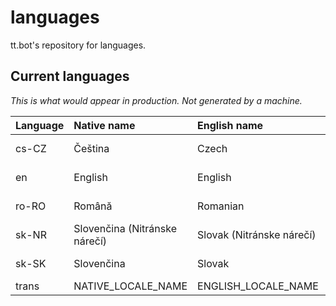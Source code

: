 # languages
tt.bot's repository for languages.
## Current languages
*This is what would appear in production. Not generated by a machine.*

| Language | Native name                    | English name              | Creators                |
| -------- |:------------------------------ |:------------------------- |:----------------------- |
| cs-CZ    | Čeština                        | Czech                     | @tt-bot-dev/cs-cz       |
| en       | English                        | English                   | @tt-bot-dev/maintainers |
| ro-RO    | Română                         | Romanian                  | @tt-bot-dev/ro-ro       |
| sk-NR    | Slovenčina (Nitránske nárečí)  | Slovak (Nitránske nárečí) | @TheMorc                |
| sk-SK    | Slovenčina                     | Slovak                    | @tt-bot-dev/sk-sk       |
| trans    | NATIVE_LOCALE_NAME             | ENGLISH_LOCALE_NAME       | @TTtie                  | 
